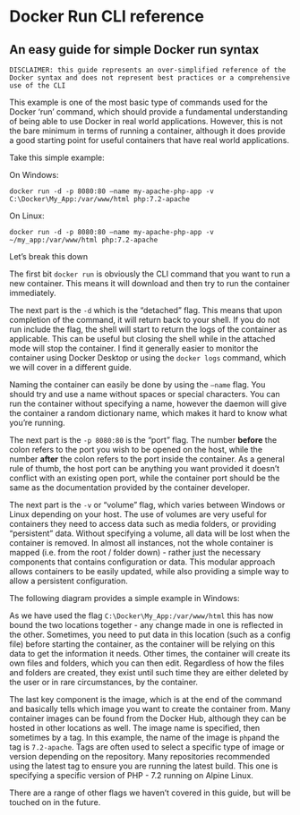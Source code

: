 # Docker Run CLI reference

## An easy guide for simple Docker run syntax

`DISCLAIMER: this guide represents an over-simplified reference of the Docker syntax and does not represent best practices or a comprehensive use of the CLI`

This example is one of the most basic type of commands used for the Docker ‘run’ command, which should provide a fundamental understanding of being able to use Docker in real world applications. However, this is not the bare minimum in terms of running a container, although it does provide a good starting point for useful containers that have real world applications. 

Take this simple example:

On Windows:

`docker run -d -p 8080:80 —name my-apache-php-app -v C:\Docker\My_App:/var/www/html php:7.2-apache`

On Linux:

`docker run -d -p 8080:80 —name my-apache-php-app -v ~/my_app:/var/www/html php:7.2-apache`

Let’s break this down

The first bit `docker run` is obviously the CLI command that you want to run a new container. This means it will download and then try to run the container immediately. 

The next part is the `-d` which is the “detached” flag. This means that upon completion of the command, it will return back to your shell. If you do not run include the flag, the shell will start to return the logs of the container as applicable. This can be useful but closing the shell while in the attached mode will stop the container. I find it generally easier to monitor the container using Docker Desktop or using the `docker logs` command, which we will cover in a different guide. 

Naming the container can easily be done by using the `—name` flag. You should try and use a name without spaces or special characters. You can run the container without specifying a name, however the daemon will give the container a random dictionary name, which makes it hard to know what you’re running. 

The next part is the `-p 8080:80` is the “port” flag. The number **before** the colon refers to the port you wish to be opened on the host, while the number **after** the colon refers to the port inside the container. As a general rule of thumb, the host port can be anything you want provided it doesn’t conflict with an existing open port, while the container port should be the same as the documentation provided by the container developer. 

The next part is the `-v` or “volume” flag, which varies between Windows or Linux depending on your host. The use of volumes are very useful for containers they need to access data such as media folders, or providing “persistent” data. Without specifying a volume, all data will be lost when the container is removed. In almost all instances, not the whole container is mapped (i.e. from the root / folder down) - rather just the necessary components that contains configuration or data. This modular approach allows containers to be easily updated, while also providing a simple way to allow a persistent configuration. 

The following diagram provides a simple example in Windows:



As we have used the flag `C:\Docker\My_App:/var/www/html` this has now bound the two locations together - any change made in one is reflected in the other. 
Sometimes, you need to put data in this location (such as a config file) before starting the container, as the container will be relying on this data to get the information it needs. Other times, the container will create its own files and folders, which you can then edit. 
Regardless of how the files and folders are created, they exist until such time they are either deleted by the user or in rare circumstances, by the container. 

The last key component is the image, which is at the end of the command and basically tells which image you want to create the container from. Many container images can be found from the Docker Hub, although they can be hosted in other locations as well. The image name is specified, then sometimes by a tag. In this example, the name of the image is `php`and the tag is `7.2-apache`‌. Tags are often used to select a specific type of image or version depending on the repository. Many repositories recommended using the latest tag to ensure you are running the latest build. This one is specifying a specific version of PHP - 7.2 running on Alpine Linux. 

There are a range of other flags we haven’t covered in this guide, but will be touched on in the future.   